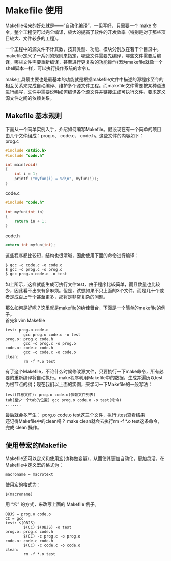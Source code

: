 
# Makefile 使用
  Makefile带来的好处就是——“自动化编译”，一但写好，只需要一个 make 命令，整个工程便可以完全编译，极大的提高了软件的开发效率（特别是对于那些项目较大、文件较多的工程）。  

  一个工程中的源文件不计其数，按其类型、功能、模块分别放在若干个目录中。makefile定义了一系列的规则来指定，哪些文件需要先编译，哪些文件需要后编译，哪些文件需要重新编译，甚至进行更复杂的功能操作(因为makefile就像一个shell脚本一样，可以执行操作系统的命令)。  

  make工具最主要也是最基本的功能就是根据makefile文件中描述的源程序至今的相互关系来完成自动编译、维护多个源文件工程。而makefile文件需要按某种语法进行编写，文件中需要说明如何编译各个源文件并链接生成可执行文件，要求定义源文件之间的依赖关系。  

## Makefile 基本规则
下面从一个简单实例入手，介绍如何编写Makefile。假设现在有一个简单的项目由几个文件组成：prog.c、 code.c、 code.h。这些文件的内容如下：  
prog.c  
```C
#include <stdio.h>
#include "code.h"

int main(void)
{
    int i = 1;      
    printf ("myfun(i) = %d\n", myfun(i));
}
```

code.c  
```C
#include "code.h"

int myfun(int in)
{
    return in + 1;
}
```

code.h  
```C
extern int myfun(int);
```

这些程序都比较短，结构也很清晰，因此使用下面的命令进行编译：  
```Shell
$ gcc -c code.c -o code.o
$ gcc -c prog.c -o prog.o
$ gcc prog.o code.o -o test
```

如上所示，这样就能生成可执行文件test，由于程序比较简单，而且数量也比较少，因此看不出来有多麻烦。但是，试想如果不只上面的3个文件，而是几十个或者是成百上千个甚至更多，那将是非常复杂的问题。  

那么如何是好呢？这里就是makefile的绝佳舞台，下面是一个简单的makefile的例子。  
首先$ vim Makefile  
```
test: prog.o code.o
        gcc prog.o code.o -o test
prog.o: prog.c code.h
        gcc -c prog.c -o prog.o
code.o: code.c code.h
        gcc -c code.c -o code.o
clean:
        rm -f *.o test
```

有了这个Makefile，不论什么时候修改源文件，只要执行一下make命令，所有必要的重新编译将自动执行。make程序利用Makefile中的数据，生成并遍历以test为根节点的树；现在我们以上面的实例，来学习一下Makefile的一般写法：  

```
test(目标文件): prog.o code.o(依赖文件列表)
tab(至少一个tab的位置) gcc prog.o code.o -o test(命令)
.......
```

最后就会多产生： porg.o code.o test这三个文件，执行./test查看结果  
还记得Makefile中的clean吗？ make clean就会去执行rm -f *.o test这条命令，完成 clean 操作。  

## 使用带宏的Makefile
Makefile还可以定义和使用宏(也称做变量)，从而使其更加自动化，更加灵活，在Makefile中定义宏的格式为：  
```
macroname = macrotext
```
使用宏的格式为：  
```
$(macroname)
```

用 “宏” 的方式，来改写上面的 Makefile 例子。  
```
OBJS = prog.o code.o
CC = gcc
test: $(OBJS)
        $(CC) $(OBJS) -o test
prog.o: prog.c code.h
        $(CC) -c prog.c -o prog.o
code.o: code.c code.h
        $(CC) -c code.c -o code.o
clean:
        rm -f *.o test
```
